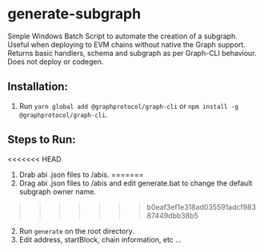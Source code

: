 # generate-subgraph
Simple Windows Batch Script to automate the creation of a subgraph. Useful when deploying to EVM chains without native the Graph support. Returns basic handlers, schema and subgraph as per Graph-CLI behaviour. Does not deploy or codegen.

## Installation:

1. Run `yarn global add @graphprotocol/graph-cli` or `npm install -g @graphprotocol/graph-cli`.

## Steps to Run:

<<<<<<< HEAD
1. Drab abi .json files to /abis. 
=======
1. Drag abi .json files to /abis and edit generate.bat to change the default subgraph owner name.
>>>>>>> b0eaf3ef1e318ad035591adcf98387449dbb38b5
2. Run `generate` on the root directory.
3. Edit address, startBlock, chain information, etc ...

